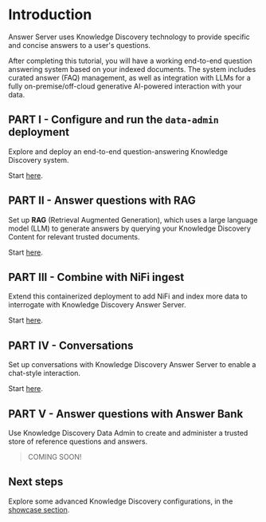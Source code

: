 # Introduction

Answer Server uses Knowledge Discovery technology to provide specific and concise answers to a user's questions.

After completing this tutorial, you will have a working end-to-end question answering system based on your indexed documents. The system includes curated answer (FAQ) management, as well as integration with LLMs for a fully on-premise/off-cloud generative AI-powered interaction with your data.

## PART I - Configure and run the `data-admin` deployment

Explore and deploy an end-to-end question-answering Knowledge Discovery system.

Start [here](./PART_I.md).

## PART II - Answer questions with RAG

Set up **RAG** (Retrieval Augmented Generation), which uses a large language model (LLM) to generate answers by querying your Knowledge Discovery Content for relevant trusted documents.

Start [here](./PART_II.md).

## PART III - Combine with NiFi ingest

Extend this containerized deployment to add NiFi and index more data to interrogate with Knowledge Discovery Answer Server.

Start [here](./PART_III.md).

## PART IV - Conversations

Set up conversations with Knowledge Discovery Answer Server to enable a chat-style interaction.

Start [here](./PART_IV.md).

## PART V - Answer questions with Answer Bank

Use Knowledge Discovery Data Admin to create and administer a trusted store of reference questions and answers.

<!-- Start [here](./PART_V.md). -->

> COMING SOON!

## Next steps

Explore some advanced Knowledge Discovery configurations, in the [showcase section](../../README.md#showcase-lessons).

